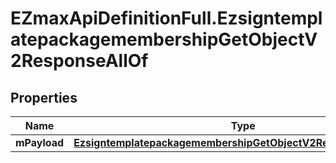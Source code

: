 # EZmaxApiDefinitionFull.EzsigntemplatepackagemembershipGetObjectV2ResponseAllOf

## Properties

Name | Type | Description | Notes
------------ | ------------- | ------------- | -------------
**mPayload** | [**EzsigntemplatepackagemembershipGetObjectV2ResponseMPayload**](EzsigntemplatepackagemembershipGetObjectV2ResponseMPayload.md) |  | 


